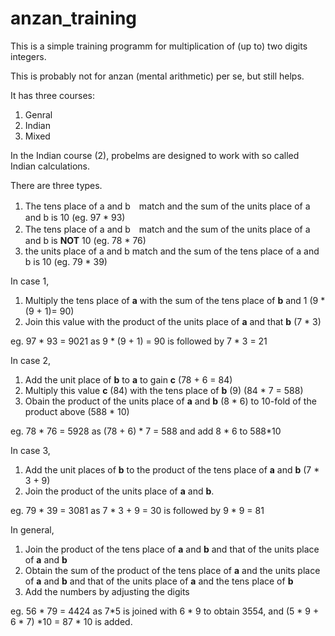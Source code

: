 # anzan_training

This is a simple training programm for multiplication of (up to) two digits integers.

This is probably not for anzan (mental arithmetic) per se, but still helps.

It has three courses:

1. Genral
2. Indian
3. Mixed

In the Indian course (2), probelms are designed to work with so called Indian calculations.

There are three types.
1. The tens place of a and b　match and the sum of the units place of a and b is 10 (eg. 97 * 93)
2. The tens place of a and b　match and the sum of the units place of a and b is **NOT** 10 (eg. 78 * 76)
3. the units place of a and b match and the sum of the tens place of a and b is 10 (eg. 79 * 39)

In case 1,
1. Multiply the tens place of **a** with the sum of the tens place of **b** and 1 (9 * (9 + 1)= 90)
2. Join this value with the product of the units place of **a** and that **b** (7 * 3)

eg. 97 * 93 = 9021 as 9 * (9 + 1) = 90 is followed by 7 * 3 = 21

In case 2, 
1. Add the unit place of **b** to **a** to gain **c** (78 + 6 = 84) 
2. Multiply this value **c** (84) with the tens place of **b** (9) (84 * 7 = 588)
3. Obain the product of the units place of **a** and **b** (8 * 6) to 10-fold of the product above (588 * 10)

eg. 78 * 76 = 5928 as (78 + 6) * 7 = 588 and add 8 * 6 to 588*10


In case 3, 
1. Add the unit places of **b** to the product of the tens place of **a** and **b** (7 * 3 + 9)
2. Join the product of the units place of **a** and **b**.

eg. 79 * 39 = 3081 as 7 * 3 + 9 = 30 is followed by 9 * 9 = 81


In general,
1. Join the product of the tens place of **a** and **b** and that of the units place of **a** and **b**
2. Obtain the sum of the product of the tens place of **a** and the units place of **a** and **b**
 and that of the units place of **a** and the tens place of **b**
3. Add the numbers by adjusting the digits

eg. 56 * 79 = 4424 as 7*5 is joined with 6 * 9 to obtain 3554, and (5 * 9 + 6 * 7) *10 = 87 * 10 is added.




